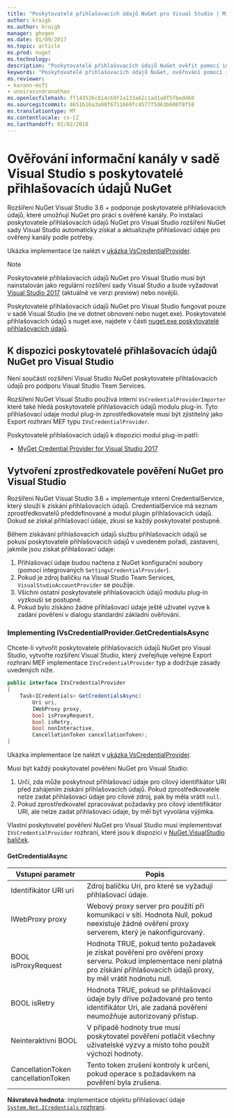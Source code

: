 ```yaml
---
title: "Poskytovatelé přihlašovacích údajů NuGet pro Visual Studio | Microsoft Docs"
author: kraigb
ms.author: kraigb
manager: ghogen
ms.date: 01/09/2017
ms.topic: article
ms.prod: nuget
ms.technology: 
description: "Poskytovatelé přihlašovacích údajů NuGet ověřit pomocí informačních kanálů implementací rozhraní IVsCredentialProvider v rozšíření sady Visual Studio."
keywords: "Poskytovatelé přihlašovacích údajů NuGet, ověřování pomocí informačního kanálu, ověřování pomocí Galerie rozšíření NuGet sady visual studio"
ms.reviewer:
- karann-msft
- unniravindranathan
ms.openlocfilehash: ff143526c814c69f1a133a62c1ad1a8f5fbedd60
ms.sourcegitcommit: 4651b16a3a08f6711669fc4577f5d63b600f8f58
ms.translationtype: MT
ms.contentlocale: cs-CZ
ms.lasthandoff: 02/02/2018
---
```

# <a name="authenticating-feeds-in-visual-studio-with-nuget-credential-providers"></a>Ověřování informační kanály v sadě Visual Studio s poskytovatelé přihlašovacích údajů NuGet

Rozšíření NuGet Visual Studio 3.6 + podporuje poskytovatelé přihlašovacích údajů, které umožňují NuGet pro práci s ověřené kanály.
Po instalaci poskytovatele přihlašovacích údajů NuGet pro Visual Studio rozšíření NuGet sady Visual Studio automaticky získat a aktualizujte přihlašovací údaje pro ověřený kanály podle potřeby.

Ukázka implementace lze nalézt v [ukázka VsCredentialProvider](https://github.com/NuGet/Samples/tree/master/VsCredentialProvider).

> [!Note]
> Poskytovatelé přihlašovacích údajů NuGet pro Visual Studio musí být nainstalován jako regulární rozšíření sady Visual Studio a bude vyžadovat [Visual Studio 2017](https://aka.ms/vs/15/preview/vs_enterprise) (aktuálně ve verzi preview) nebo novější.
>
> Poskytovatelé přihlašovacích údajů NuGet pro Visual Studio fungovat pouze v sadě Visual Studio (ne ve dotnet obnovení nebo nuget.exe). Poskytovatelé přihlašovacích údajů s nuget.exe, najdete v části [nuget.exe poskytovatelé přihlašovacích údajů](nuget-exe-Credential-providers.md).

## <a name="available-nuget-credential-providers-for-visual-studio"></a>K dispozici poskytovatelé přihlašovacích údajů NuGet pro Visual Studio

Není součástí rozšíření Visual Studio NuGet poskytovatele přihlašovacích údajů pro podporu Visual Studio Team Services.

Rozšíření NuGet Visual Studio používá interní `VsCredentialProviderImporter` které také hledá poskytovatelé přihlašovacích údajů modulu plug-in. Tyto přihlašovací údaje modul plug-in zprostředkovatele musí být zjistitelný jako Export rozhraní MEF typu `IVsCredentialProvider`.

Poskytovatelé přihlašovacích údajů k dispozici modul plug-in patří:

- [MyGet Credential Provider for Visual Studio 2017](http://docs.myget.org/docs/reference/credential-provider-for-visual-studio)

## <a name="creating-a-nuget-credential-provider-for-visual-studio"></a>Vytvoření zprostředkovatele pověření NuGet pro Visual Studio

Rozšíření NuGet Visual Studio 3.6 + implementuje interní CredentialService, který slouží k získání přihlašovacích údajů. CredentialService má seznam zprostředkovatelů předdefinované a modul plugin přihlašovacích údajů. Dokud se získal přihlašovací údaje, zkusí se každý poskytovatel postupně.

Během získávání přihlašovacích údajů službu přihlašovacích údajů se pokusí poskytovatelé přihlašovacích údajů v uvedeném pořadí, zastavení, jakmile jsou získat přihlašovací údaje:

1. Přihlašovací údaje budou načtena z NuGet konfigurační soubory (pomocí integrovaných `SettingsCredentialProvider`).
1. Pokud je zdroj balíčku na Visual Studio Team Services, `VisualStudioAccountProvider` se použije.
1. Všichni ostatní poskytovatelé přihlašovacích údajů modulu plug-in vyzkouší se postupně.
1. Pokud bylo získáno žádné přihlašovací údaje ještě uživatel vyzve k zadání pověření v dialogu standardní základní ověřování.

### <a name="implementing-ivscredentialprovidergetcredentialsasync"></a>Implementing IVsCredentialProvider.GetCredentialsAsync

Chcete-li vytvořit poskytovatele přihlašovacích údajů NuGet pro Visual Studio, vytvořte rozšíření Visual Studio, který zveřejňuje veřejné Export rozhraní MEF implementace `IVsCredentialProvider` typ a dodržuje zásady uvedených níže.

```cs
public interface IVsCredentialProvider
{
    Task<ICredentials> GetCredentialsAsync(
        Uri uri,
        IWebProxy proxy,
        bool isProxyRequest,
        bool isRetry,
        bool nonInteractive,
        CancellationToken cancellationToken);
}
```

Ukázka implementace lze nalézt v [ukázka VsCredentialProvider](https://github.com/NuGet/Samples/tree/master/VsCredentialProvider).

Musí být každý poskytovatel pověření NuGet pro Visual Studio:

1. Určí, zda může poskytnout přihlašovací údaje pro cílový identifikátor URI před zahájením získání přihlašovacích údajů. Pokud zprostředkovatele nelze zadat přihlašovací údaje pro cílové zdroj, pak by měla vrátit `null`.
1. Pokud zprostředkovatel zpracovávat požadavky pro cílový identifikátor URI, ale nelze zadat přihlašovací údaje, by měl být vyvolána výjimka.

Vlastní poskytovatel pověření NuGet pro Visual Studio musí implementovat `IVsCredentialProvider` rozhraní, které jsou k dispozici v [NuGet.VisualStudio balíček](https://www.nuget.org/packages/NuGet.VisualStudio/).

#### <a name="getcredentialasync"></a>GetCredentialAsync

| Vstupní parametr |Popis|
| ----------------|-----------|
| Identifikátor URI uri | Zdroj balíčku Uri, pro které se vyžadují přihlašovací údaje.|
| IWebProxy proxy | Webový proxy server pro použití při komunikaci v síti. Hodnota Null, pokud neexistuje žádné ověření proxy serverem, který je nakonfigurovaný. |
| BOOL isProxyRequest | Hodnota TRUE, pokud tento požadavek je získat pověření pro ověření proxy serveru. Pokud implementace není platná pro získání přihlašovacích údajů proxy, by měl vrátit hodnotu null. |
| BOOL isRetry | Hodnota TRUE, pokud se přihlašovací údaje byly dříve požadované pro tento identifikátor Uri, ale zadaná pověření neumožňuje autorizovaný přístup. |
| Neinteraktivní BOOL | V případě hodnoty true musí poskytovatel pověření potlačit všechny uživatelské výzvy a místo toho použít výchozí hodnoty. |
| CancellationToken cancellationToken | Tento token zrušení kontroly k určení, pokud operace s požadavkem na pověření byla zrušena. |

**Návratová hodnota**: implementace objektu přihlašovací údaje [ `System.Net.ICredentials` rozhraní](/dotnet/api/system.net.icredentials?view=netstandard-2.0).
